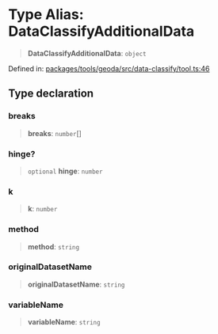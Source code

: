 # Type Alias: DataClassifyAdditionalData

> **DataClassifyAdditionalData**: `object`

Defined in: [packages/tools/geoda/src/data-classify/tool.ts:46](https://github.com/GeoDaCenter/openassistant/blob/bf312b357cb340f1f76fa8b62441fb39bcbce0ce/packages/tools/geoda/src/data-classify/tool.ts#L46)

## Type declaration

### breaks

> **breaks**: `number`[]

### hinge?

> `optional` **hinge**: `number`

### k

> **k**: `number`

### method

> **method**: `string`

### originalDatasetName

> **originalDatasetName**: `string`

### variableName

> **variableName**: `string`
